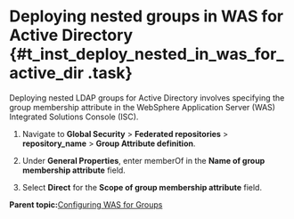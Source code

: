 # Deploying nested groups in WAS for Active Directory {#t_inst_deploy_nested_in_was_for_active_dir .task}

Deploying nested LDAP groups for Active Directory involves specifying the group membership attribute in the WebSphere Application Server \(WAS\) Integrated Solutions Console \(ISC\).

1.  Navigate to **Global Security** \> **Federated repositories** \> **repository\_name** \> **Group Attribute definition**.

2.  Under **General Properties**, enter memberOf in the **Name of group membership attribute** field.

3.  Select **Direct** for the **Scope of group membership attribute** field.


**Parent topic:**[Configuring WAS for Groups](../install/t_inst_config_was_for_groups.md)

